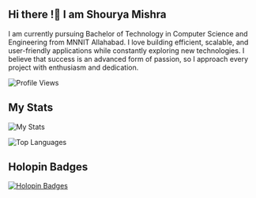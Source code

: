 ## Hi there !👋 I am Shourya Mishra
I am currently pursuing Bachelor of Technology in Computer Science and Engineering from MNNIT Allahabad.
I love building efficient, scalable, and user-friendly applications while constantly exploring new technologies. I believe that success is an advanced form of passion, so I approach every project with enthusiasm and dedication.

![Profile Views](https://komarev.com/ghpvc/?username=ShouryaMishra2006&color=blue)


## My Stats 

![My Stats](https://github-readme-stats.vercel.app/api?username=ShouryaMishra2006&show_icons=true&theme=radical)


![Top Languages](https://github-readme-stats.vercel.app/api/top-langs/?username=ShouryaMishra2006&layout=compact&theme=radical)


## Holopin Badges

[![Holopin Badges](https://holopin.me/ShouryaMishra2006)](https://holopin.io/@ShouryaMishra2006)

<!--
**ShouryaMishra2006/ShouryaMishra2006** is a ✨ _special_ ✨ repository because its `README.md` (this file) appears on your GitHub profile.

Here are some ideas to get you started:

- 🔭 I’m currently working on ...
- 🌱 I’m currently learning ...
- 👯 I’m looking to collaborate on ...
- 🤔 I’m looking for help with ...
- 💬 Ask me about ...
- 📫 How to reach me: ...
- 😄 Pronouns: ...
- ⚡ Fun fact: ...
-->
